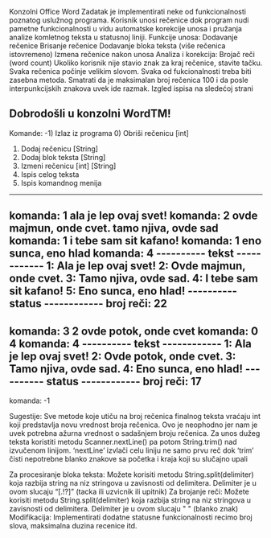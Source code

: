 Konzolni Office Word
Zadatak je implementirati neke od funkcionalnosti poznatog uslužnog programa. Korisnik unosi rečenice dok program nudi pametne
funkcionalnosti u vidu automatske korekcije unosa i pružanja analize komletnog teksta u statusnoj liniji.
Funkcije unosa:
Dodavanje rečenice
Brisanje rečenice
Dodavanje bloka teksta (više rečenica istovremeno)
Izmena rečenice nakon unosa
Analiza i korekcija:
Brojač reči (word count)
Ukoliko korisnik nije stavio znak za kraj rečenice, stavite tačku.
Svaka rečenica počinje velikim slovom.
Svaka od fukcionalnosti treba biti zasebna metoda. Smatrati da je maksimalan broj rečenica 100 i da posle interpunkcijskih znakova uvek
ide razmak.
Izgled ispisa na sledećoj strani

Dobrodošli u konzolni WordTM!
----------------------------
Komande:
-1) Izlaz iz programa
0) Obriši rečenicu [int]
1) Dodaj rečenicu [String]
2) Dodaj blok teksta [String]
3) Izmeni rečenicu [int] [String]
4) Ispis celog teksta
99) Ispis komandnog menija
----------------------------
komanda: 1 ala je lep ovaj svet!
komanda: 2 ovde majmun, onde cvet. tamo njiva, ovde sad
komanda: 1 i tebe sam sit kafano!
komanda: 1 eno sunca, eno hlad
komanda: 4
---------- tekst ------------
1: Ala je lep ovaj svet!
2: Ovde majmun, onde cvet.
3: Tamo njiva, ovde sad.
4: I tebe sam sit kafano!
5: Eno sunca, eno hlad!
---------- status ------------
broj reči: 22
------------------------------
komanda: 3 2 ovde potok, onde cvet
komanda: 0 4
komanda: 4
---------- tekst ------------
1: Ala je lep ovaj svet!
2: Ovde potok, onde cvet.
3: Tamo njiva, ovde sad.
4: Eno sunca, eno hlad!
---------- status ------------
broj reči: 17
------------------------------
komanda: -1

Sugestije:
Sve metode koje utiču na broj rečenica finalnog teksta vraćaju int koji predstavlja novu vrednost broja rečenica. Ovo je
neophodno jer nam je uvek potrebna ažurna vrednost o sadašnjem broju rečenica.
Za unos dužeg teksta koristiti metodu Scanner.nextLine() pa potom String.trim() nad izvučenom linijom. ‘nextLine’
izvlači celu liniju ne samo prvu reč dok ‘trim’ čisti nepotrebne blanko znakove sa početka i kraja koji su slučajno upali

Za procesiranje bloka teksta: Možete korisiti metodu String.split(delimiter) koja razbija string na niz stringova u
zavisnosti od delimitera. Delimiter je u ovom slucaju “[.!?]” (tacka ili uzvicnik ili upitnik)
Za brojanje reči: Možete korisiti metodu String.split(delimiter) koja razbija string na niz stringova u zavisnosti od
delimitera. Delimiter je u ovom slucaju " " (blanko znak)
Modifikacija:
Implementirati dodatne statusne funkcionalnosti recimo broj slova, maksimalna duzina recenice itd.
